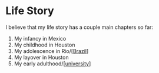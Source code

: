# Life Story

I believe that my life story has a couple main chapters so far:

1. My infancy in Mexico
2. My childhood in Houston
3. My adolescence in Rio/[[Brazil]]
4. My layover in Houston
5. My early adulthood/[[university]]

[//begin]: # "Autogenerated link references for markdown compatibility"
[Brazil]: brazil "Brazil"
[university]: university "University"
[//end]: # "Autogenerated link references"